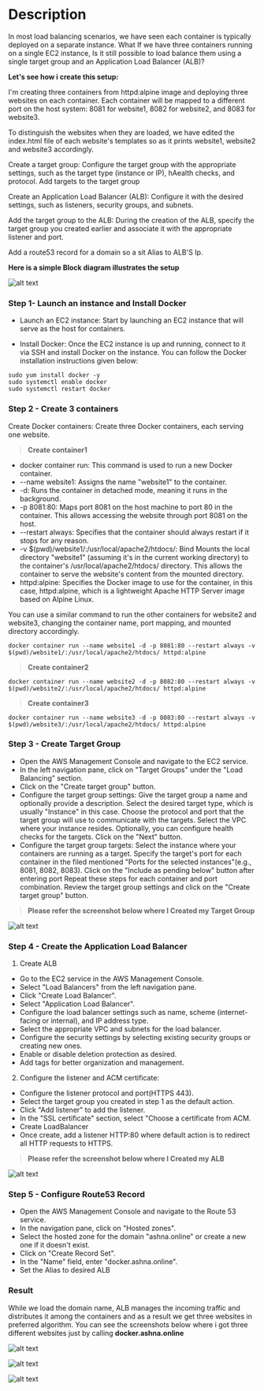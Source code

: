 # Description
In most load balancing scenarios, we have seen each container is typically deployed on a separate instance. What If we have three containers running on a single EC2 instance, Is it still possible to load balance them using a single target group and an Application Load Balancer (ALB)? 

**Let's see how i create this setup:**

I'm creating three containers from httpd:alpine image and deploying three websites on each container. Each container will be mapped to a different port on the host system: 8081 for website1, 8082 for website2, and 8083 for website3.

To distinguish the websites when they are loaded, we have edited the index.html file of each website's templates so as it prints website1, website2 and website3 accordingly.

Create a target group: Configure the target group with the appropriate settings, such as the target type (instance or IP), hAealth checks, and protocol. Add targets to the target group

Create an Application Load Balancer (ALB): Configure it with the desired settings, such as listeners, security groups, and subnets.

Add the target group to the ALB: During the creation of the ALB, specify the target group you created earlier and associate it with the appropriate listener and port.

Add a route53 record for a domain so a sit Alias to ALB'S Ip.

**Here is a simple Block diagram illustrates the setup**

![alt text](https://i.ibb.co/yRDN33M/git-alb.png)
<!--  -->
### Step 1- Launch an instance and Install Docker 

- Launch an EC2 instance: Start by launching an EC2 instance that will serve as the host for containers. 

- Install Docker: Once the EC2 instance is up and running, connect to it via SSH and install Docker on the instance. You can follow the Docker installation instructions given below:

```
sudo yum install docker -y
sudo systemctl enable docker
sudo systemctl restart docker
```
###  Step 2 - Create 3 containers

Create Docker containers: Create three Docker containers, each serving one website. 

><b>Create container1</b>
- docker container run: This command is used to run a new Docker container.
- --name website1: Assigns the name "website1" to the container.
- -d: Runs the container in detached mode, meaning it runs in the background.
- -p 8081:80: Maps port 8081 on the host machine to port 80 in the container. This allows accessing the website through port 8081 on the host.
- --restart always: Specifies that the container should always restart if it stops for any reason.
- -v $(pwd)/website1/:/usr/local/apache2/htdocs/: Bind Mounts the local directory "website1" (assuming it's in the current working directory) to the container's /usr/local/apache2/htdocs/ directory. This allows the container to serve the website's content from the mounted directory.
- httpd:alpine: Specifies the Docker image to use for the container, in this case, httpd:alpine, which is a lightweight Apache HTTP Server image based on Alpine Linux.

You can use a similar command to run the other containers for website2 and website3, changing the container name, port mapping, and mounted directory accordingly.

```
docker container run --name website1 -d -p 8081:80 --restart always -v $(pwd)/website1/:/usr/local/apache2/htdocs/ httpd:alpine
```
><b>Create container2</b>

```
docker container run --name website2 -d -p 8082:80 --restart always -v $(pwd)/website2/:/usr/local/apache2/htdocs/ httpd:alpine
```
><b>Create container3</b>

```
docker container run --name website3 -d -p 8083:80 --restart always -v $(pwd)/website3/:/usr/local/apache2/htdocs/ httpd:alpine
```
### Step 3 - Create Target Group

  - Open the AWS Management Console and navigate to the EC2 service.
  - In the left navigation pane, click on "Target Groups" under the "Load Balancing" section.
  - Click on the "Create target group" button.
  - Configure the target group settings:
        Give the target group a name and optionally provide a description.
        Select the desired target type, which is usually "Instance" in this case.
        Choose the protocol and port that the target group will use to communicate with the targets.
        Select the VPC where your instance resides.
        Optionally, you can configure health checks for the targets.
        Click on the "Next" button.
   - Configure the target group targets:
        Select the instance where your containers are running as a target.
        Specify the target's port for each container in the filed mentioned "Ports for the selected instances"(e.g., 8081, 8082, 8083).
        Click on the "Include as pending below" button after entering port
        Repeat these steps for each container and port combination.
    Review the target group settings and click on the "Create target group" button.
    
    
> <b>Please refer the screenshot below where I Created my Target Group</b>
    
![alt text](https://i.ibb.co/26fSKnV/git-tg.png)

### Step 4 - Create the Application Load Balancer

1. Create ALB 

  - Go to the EC2 service in the AWS Management Console.
  - Select "Load Balancers" from the left navigation pane.
  - Click "Create Load Balancer".
  - Select "Application Load Balancer".
  - Configure the load balancer settings such as name, scheme (internet-facing or internal), and IP address type.
  - Select the appropriate VPC and subnets for the load balancer.
  - Configure the security settings by selecting existing security groups or creating new ones.
  - Enable or disable deletion protection as desired.
  - Add tags for better organization and management.
    
2. Configure the listener and ACM certificate:

  - Configure the listener protocol and port(HTTPS 443).
  -  Select the target group you created in step 1 as the default action.
  - Click "Add listener" to add the listener.
  - In the "SSL certificate" section, select "Choose a certificate from ACM.
  - Create LoadBalancer
  - Once create, add a listener HTTP:80 where default action is to redirect all HTTP requests to HTTPS.

> <b>Please refer the screenshot below where I Created my ALB</b>
    
![alt text](https://i.ibb.co/gmpnBxJ/git-alb.png)
   
### Step 5 - Configure Route53 Record

- Open the AWS Management Console and navigate to the Route 53 service.
- In the navigation pane, click on "Hosted zones".
- Select the hosted zone for the domain "ashna.online" or create a new one if it doesn't exist.
- Click on "Create Record Set".
- In the "Name" field, enter "docker.ashna.online".
- Set the Alias to desired ALB

### Result

While we load the domain name, ALB manages the incoming traffic and distributes it among the containers and as a result we get three websites in preferred algorithm.
You can see the screenshots below where i got three different websites just by calling **docker.ashna.online**

![alt text](https://i.ibb.co/GVykj4H/git-alb-website3.png)

![alt text](https://i.ibb.co/KhCDXSf/web1.png)

![alt text](https://i.ibb.co/PrJH3tv/wb2.png)

